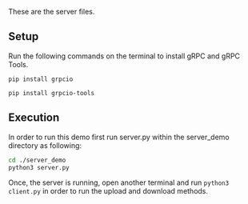 These are the server files.

## Setup

Run the following commands on the terminal to install gRPC and gRPC Tools.

`pip install grpcio`

`pip install grpcio-tools`

## Execution

In order to run this demo first run server.py within the server_demo directory as following:

```sh
cd ./server_demo
python3 server.py
```

Once, the server is running, open another terminal and run `python3 client.py` in order to run the upload and download methods.
